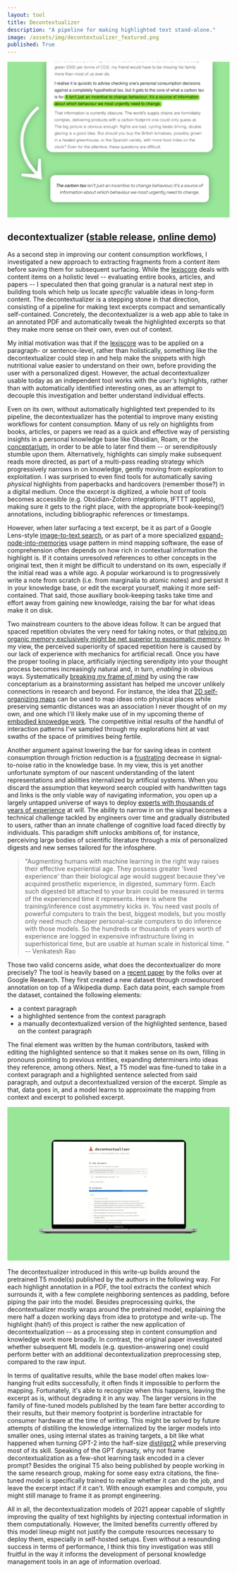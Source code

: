 ```yaml
---
layout: tool
title: Decontextualizer
description: "A pipeline for making highlighted text stand-alone."
image: /assets/img/decontextualizer_featured.png
published: True
---
```


![](/assets/img/decontextualizer_featured.png)

## decontextualizer ([stable release](https://github.com/paulbricman/decontextualizer), [online demo](https://huggingface.co/spaces/paulbricman/decontextualizer))

As a second step in improving our content consumption workflows, I investigated a new approach to extracting fragments from a content item before saving them for subsequent surfacing. While the [lexiscore](/thoughtware/lexiscore) deals with content items on a holistic level -- evaluating entire books, articles, and papers -- I speculated then that going granular is a natural next step in building tools which help us locate *specific* valuable ideas in long-form content. The decontextualizer is a stepping stone in that direction, consisting of a pipeline for making text excerpts compact and semantically self-contained. Concretely, the decontextualizer is a web app able to take in an annotated PDF and automatically tweak the highlighted excerpts so that they make more sense on their own, even out of context.

My initial motivation was that if the [lexiscore](/thoughtware/lexiscore) was to be applied on a paragraph- or sentence-level, rather than holistically, something like the decontextualizer could step in and help make the snippets with high nutritional value easier to understand on their own, before providing the user with a personalized digest. However, the actual decontextualizer usable today as an independent tool works with the *user's* highlights, rather than with automatically identified interesting ones, as an attempt to decouple this investigation and better understand individual effects.

Even on its own, without automatically highlighted text prepended to its pipeline, the decontextualizer has the potential to improve many existing workflows for content consumption. Many of us rely on highlights from books, articles, or papers we read as a quick and effective way of persisting insights in a personal knowledge base like Obsidian, Roam, or the [conceptarium](/thoughtware/conceptarium), in order to be able to later find them -- or serendipitously stumble upon them. Alternatively, highlights can simply make subsequent reads more directed, as part of a multi-pass reading strategy which progressively narrows in on knowledge, gently moving from exploration to exploitation. I was surprised to even find tools for automatically saving *physical* highlights from paperbacks and hardcovers (remember those?) in a digital medium. Once the excerpt is digitized, a whole host of tools becomes accessible (e.g. Obsidian-Zotero integrations, IFTTT applets), making sure it gets to the right place, with the appropriate book-keeping(!) annotations, including bibliographic references or timestamps.

However, when later surfacing a text excerpt, be it as part of a Google Lens-style [image-to-text search](/reflections/early-conceptarium-workflows), or as part of a more specialized [expand-node-into-memories](/reflections/conversational-multiverses) usage pattern in mind mapping software, the ease of comprehension often depends on how rich in contextual information the highlight is. If it contains unresolved references to other concepts in the original text, then it might be difficult to understand on its own, especially if the initial read was a while ago. A popular workaround is to progressively write a note from scratch (i.e. from marginalia to atomic notes) and persist it in your knowledge base, or edit the excerpt yourself, making it more self-contained. That said, those auxiliary book-keeping tasks take time and effort away from gaining new knowledge, raising the bar for what ideas make it on disk.

Two mainstream counters to the above ideas follow. It can be argued that spaced repetition obviates the very need for taking notes, or that [relying on organic memory exclusively might be net superior to exosomatic memory](http://augmentingcognition.com/ltm.html). In my view, the perceived superiority of spaced repetition here is caused by our lack of experience with mechanics for artificial recall. Once you have the proper tooling in place, artificially injecting serendipity into your thought process becomes increasingly natural and, in turn, *enabling* in obvious ways. Systematically [breaking my frame of mind](/reflections/breaking-frames) by using the raw conceptarium as a brainstorming assistant has helped me uncover unlikely connections in research and beyond. For instance, the idea that [2D self-organizing maps](https://demogng.de/) can be used to map ideas onto physical places while preserving semantic distances was an association I never thought of on my own, and one which I'll likely make use of in my upcoming theme of [embodied knowedge work](/reflections/twenty-one). The competitive initial results of the handful of interaction patterns I've sampled through my explorations hint at vast swaths of the space of primitives being fertile.

Another argument against lowering the bar for saving ideas in content consumption through friction reduction is a [frustrating](https://notes.linkingyourthinking.com/Umami/Mental+Squeeze+Point) decrease in signal-to-noise ratio in the knowledge base. In my view, this is yet another unfortunate symptom of our nascent understanding of the latent representations and abilities internalized by artificial systems. When you discard the assumption that keyword search coupled with handwritten tags and links is the only viable way of navigating information, you open up a largely untapped universe of ways to deploy [experts with thousands of years of experience](https://studio.ribbonfarm.com/p/superhistory-not-superintelligence) at will. The ability to narrow in on the signal becomes a technical challenge tackled by engineers over time and gradually distributed to users, rather than an innate challenge of cognitive load faced directly by individuals. This paradigm shift unlocks ambitions of, for instance, perceiving large bodies of scientific literature through a mix of personalized digests and new senses tailored for the infosphere.

> "Augmenting humans with machine learning in the right way raises their effective experiential age. They possess greater 'lived experience' than their biological age would suggest because they've acquired prosthetic experience, in digested, summary form. Each such digested bit attached to your brain could be measured in terms of the experienced time it represents. Here is where the training/inference cost asymmetry kicks in. You need vast pools of powerful computers to train the best, biggest models, but you mostly only need much cheaper personal-scale computers to do inference with those models. So the hundreds or thousands of years worth of experience are logged in expensive infrastructure living in superhistorical time, but are usable at human scale in historical time. " -- Venkatesh Rao

Those two valid concerns aside, what does the decontextualizer do more precisely? The tool is heavily based on a [recent paper](https://arxiv.org/pdf/2102.05169.pdf) by the folks over at Google Research. They first created a new dataset through crowdsourced annotation on top of a Wikipedia dump. Each data point, each sample from the dataset, contained the following elements:

- a context paragraph
- a highlighted sentence from the context paragraph
- a manually decontextualized version of the highlighted sentence, based on the context paragraph

The final element was written by the human contributors, tasked with editing the highlighted sentence so that it makes sense on its own, filling in pronouns pointing to previous entities, expanding determiners into ideas they reference, among others. Next, a T5 model was fine-tuned to take in a context paragraph and a highlighted sentence selected from said paragraph, and output a decontextualized version of the excerpt. Simple as that, data goes in, and a model learns to approximate the mapping from context and excerpt to polished excerpt.

![](/assets/img/decontextualizer_mockup.png)

The decontextualizer introduced in this write-up builds around the pretrained T5 model(s) published by the authors in the following way. For each highlight annotation in a PDF, the tool extracts the context which surrounds it, with a few complete neighboring sentences as padding, before piping the pair into the model. Besides preprocessing quirks, the decontextualizer mostly wraps around the pretrained model, explaining the mere half a dozen working days from idea to prototype and write-up. The highlight (hah!) of this project is rather the new application of decontextualization -- as a processing step in content consumption and knowledge work more broadly. In contrast, the original paper investigated whether subsequent ML models (e.g. question-answering one) could perform better with an additional decontextualization preprocessing step, compared to the raw input.

In terms of qualitative results, while the base model often makes low-hanging fruit edits successfully, it often finds it impossible to perform the mapping. Fortunately, it's able to recognize when this happens, leaving the excerpt as is, without degrading it in any way. The larger versions in the family of fine-tuned models published by the team fare better according to their results, but their memory footprint is borderline intractable for consumer hardware at the time of writing. This might be solved by future attempts of distilling the knowledge internalized by the larger models into smaller ones, using internal states as training targets, a bit like what happened when turning GPT-2 into the half-size [distilgpt2](https://huggingface.co/distilgpt2) while preserving most of its skill. Speaking of the GPT dynasty, why not frame decontextualization as a few-shot learning task encoded in a clever prompt? Besides the original T5 also being published by people working in the same research group, making for some easy extra citations, the fine-tuned model is specifically trained to realize whether it can do the job, and leave the excerpt intact if it can't. With enough examples and compute, you might still manage to frame it as prompt engineering.

All in all, the decontextualization models of 2021 appear capable of slightly improving the quality of text highlights by injecting contextual information in them computationally. However, the limited benefits currently offered by this model lineup might not justify the compute resources necessary to deploy them, especially in self-hosted setups. Even without a resounding success in terms of performance, I think this tiny investigation was still fruitful in the way it informs the development of personal knowledge management tools in an age of information overload. 